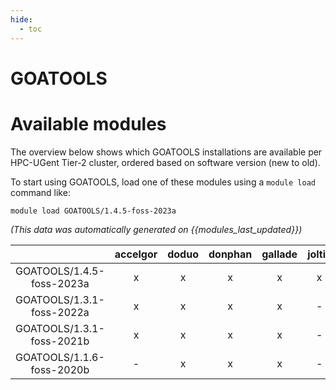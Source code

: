 ```yaml
---
hide:
  - toc
---
```


GOATOOLS
========

# Available modules


The overview below shows which GOATOOLS installations are available per HPC-UGent Tier-2 cluster, ordered based on software version (new to old).

To start using GOATOOLS, load one of these modules using a `module load` command like:

```shell
module load GOATOOLS/1.4.5-foss-2023a
```

*(This data was automatically generated on {{modules_last_updated}})*  

| |accelgor|doduo|donphan|gallade|joltik|shinx|skitty|
| :---: | :---: | :---: | :---: | :---: | :---: | :---: | :---: |
|GOATOOLS/1.4.5-foss-2023a|x|x|x|x|x|x|x|
|GOATOOLS/1.3.1-foss-2022a|x|x|x|x|-|-|-|
|GOATOOLS/1.3.1-foss-2021b|x|x|x|x|-|-|-|
|GOATOOLS/1.1.6-foss-2020b|-|x|x|x|-|-|-|
